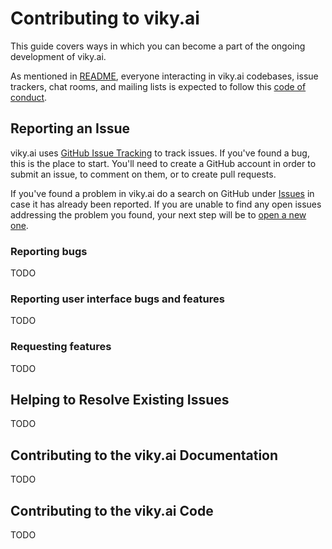 # Contributing to viky.ai

This guide covers ways in which you can become a part of the ongoing development of viky.ai.

As mentioned in [README](README.md), everyone interacting in viky.ai codebases, issue trackers, chat rooms, and mailing lists is expected to follow this [code of conduct](CODE_OF_CONDUCT.md).

## Reporting an Issue

viky.ai uses [GitHub Issue Tracking](https://github.com/viky-ai/core/issues) to track issues. If you've found a bug, this is the place to start. You'll need to create a GitHub account in order to submit an issue, to comment on them, or to create pull requests.

If you've found a problem in viky.ai do a search on GitHub under [Issues](https://github.com/viky-ai/core/issues) in case it has already been reported. If you are unable to find any open issues addressing the problem you found, your next step will be to [open a new one](https://github.com/viky-ai/core/issues/new).

### Reporting bugs

TODO

### Reporting user interface bugs and features

TODO

### Requesting features

TODO

## Helping to Resolve Existing Issues

TODO

## Contributing to the viky.ai Documentation

TODO

## Contributing to the viky.ai Code

TODO
